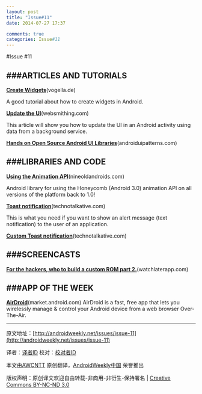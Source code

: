 ```yaml
---
layout: post
title: "Issue#11"
date: 2014-07-27 17:37

comments: true
categories: Issue#11
---
```


#Issue #11


###ARTICLES AND TUTORIALS
---

[**Create Widgets**](http://www.vogella.de/articles/AndroidWidgets/article.html)(vogella.de)

A good tutorial about how to create widgets in Android.

[**Update the UI**](http://www.websmithing.com/2011/02/01/how-to-update-the-ui-in-an-android-activity-using-data-from-a-background-service/)(websmithing.com)

This article will show you how to update the UI in an Android activity using data from a background service.

[**Hands on Open Source Android UI Libraries**](http://www.androiduipatterns.com/2012/01/hands-on-open-source-android-ui.html)(androiduipatterns.com)

###LIBRARIES AND CODE
---

[**Using the Animation API**](http://nineoldandroids.com/)(nineoldandroids.com)

Android library for using the Honeycomb (Android 3.0) 
animation API on all versions of the platform back to 1.0!

[**Toast notification**](http://www.technotalkative.com/android-text-notifications-toast/)(technotalkative.com)

This is what you need if you want to show an alert message (text notification) to the user of an application.

[**Custom Toast notification**](http://www.technotalkative.com/android-custom-toast-notification/)(technotalkative.com)
 
###SCREENCASTS
---

[**For the hackers, who to build a custom ROM part 2.**](http://watchlaterapp.com/7HNK)(watchlaterapp.com)
 
###APP OF THE WEEK
---

[**AirDroid**](https://market.android.com/details?id=com.sand.airdroid&feature=search_result#?t=W251bGwsMSwxLDEsImNvbS5zYW5kLmFpcmRyb2lkIl0.)(market.android.com)
AirDroid is a fast, free app that lets you wirelessly manage & control your Android device from a web browser Over-The-Air.


---


原文地址：[http://androidweekly.net/issues/issue-11](http://androidweekly.net/issues/issue-11)

译者：[译者ID](https://github.com/译者ID) 校对：[校对者ID](https://github.com/校对者ID)

本文由[AWCNTT](https://github.com/AWCNTT) 原创翻译，[AndroidWeekly中国](http://www.androidweekly.cn/) 荣誉推出

版权声明：原创译文欢迎自由转载-非商用-非衍生-保持署名 | [Creative Commons BY-NC-ND 3.0](http://creativecommons.org/licenses/by-nc-nd/3.0/deed.zh)